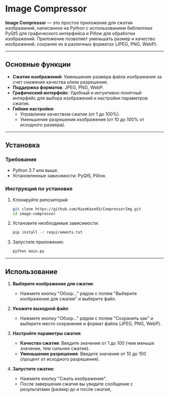 # Image Compressor

**Image Compressor** — это простое приложение для сжатия изображений, написанное на Python с использованием библиотеки PyQt5 для графического интерфейса и Pillow для обработки изображений. Приложение позволяет уменьшать размер и качество изображений, сохраняя их в различных форматах (JPEG, PNG, WebP).

---

## Основные функции

- **Сжатие изображений**: Уменьшение размера файла изображения за счет снижения качества и/или разрешения.
- **Поддержка форматов**: JPEG, PNG, WebP.
- **Графический интерфейс**: Удобный и интуитивно понятный интерфейс для выбора изображений и настройки параметров сжатия.
- **Гибкие настройки**:
  - Управление качеством сжатия (от 1 до 100%).
  - Уменьшение разрешения изображения (от 10 до 100% от исходного размера).

---

## Установка

### Требования

- Python 3.7 или выше.
- Установленные зависимости: PyQt5, Pillow.

### Инструкция по установке

1. Клонируйте репозиторий:
   ```bash
   git clone https://github.com/KazeKaze93/CompressorImg.git
   cd image-compressor
2. Установите необходимые зависимости:
   ```bash
   pip install -r requirements.txt

3. Запустите приложение:
   ```bash
   python main.py

---

## Использование

1. **Выберите изображение для сжатия**:
   - Нажмите кнопку "Обзор..." рядом с полем "Выберите изображение для сжатия" и выберите файл.

2. **Укажите выходной файл**:
   - Нажмите кнопку "Обзор..." рядом с полем "Сохранить как" и выберите место сохранения и формат файла (JPEG, PNG, WebP).

3. **Настройте параметры сжатия**:
   - **Качество сжатия**: Введите значение от 1 до 100 (чем меньше значение, тем сильнее сжатие).
   - **Уменьшение разрешения**: Введите значение от 10 до 100 (процент от исходного разрешения).

4. **Запустите сжатие**:
   - Нажмите кнопку "Сжать изображение".
   - После завершения сжатия вы увидите сообщение с результатами (размер до и после сжатия,